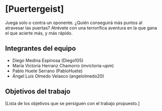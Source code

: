 # [Puertergeist]

Juega solo o contra un oponente. ¿Quién conseguirá más puntos al atravesar las puertas? Atrévete con una terrorífica aventura en la que gana el que acierte más, y más rápido.

## Integrantes del equipo

- Diego Medina Espinosa (Diego105)
- María Victoria Herranz Chamorro (mvictoria-upm)
- Pablo Huete Serrano (PabloHuete)
- Ángel Luis Olmedo Velasco (angelolmedo20)

## Objetivos del trabajo

[Lista de los objetivos que se persiguen con el trabajo propuesto.]
